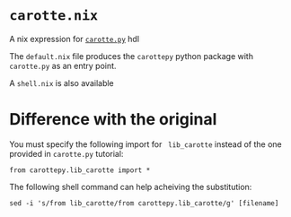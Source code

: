 # `carotte.nix`

A nix expression for [`carotte.py`](https://github.com/TWal/carotte.py) hdl

The `default.nix` file produces the `carottepy` python package with `carotte.py` as an entry point.

A `shell.nix` is also available

# Difference with the original

You must specify the following import for ` lib_carotte` instead of the one provided in `carotte.py` tutorial:

```
from carottepy.lib_carotte import *
```

The following shell command can help acheiving the substitution:
```
sed -i 's/from lib_carotte/from carottepy.lib_carotte/g' [filename]
```

